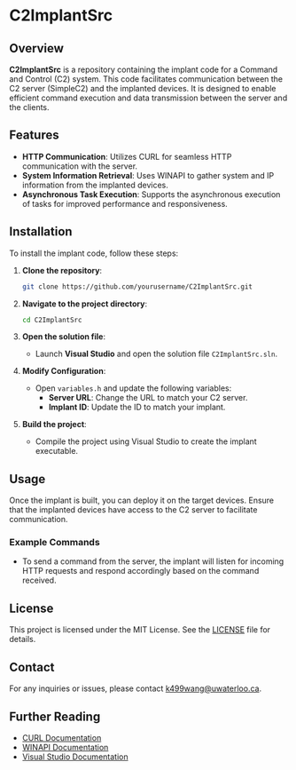 # C2ImplantSrc

## Overview

**C2ImplantSrc** is a repository containing the implant code for a Command and Control (C2) system. This code facilitates communication between the C2 server (SimpleC2) and the implanted devices. It is designed to enable efficient command execution and data transmission between the server and the clients.

## Features

- **HTTP Communication**: Utilizes CURL for seamless HTTP communication with the server.
- **System Information Retrieval**: Uses WINAPI to gather system and IP information from the implanted devices.
- **Asynchronous Task Execution**: Supports the asynchronous execution of tasks for improved performance and responsiveness.

## Installation

To install the implant code, follow these steps:

1. **Clone the repository**:
    ```sh
    git clone https://github.com/yourusername/C2ImplantSrc.git
    ```

2. **Navigate to the project directory**:
    ```sh
    cd C2ImplantSrc
    ```

3. **Open the solution file**: 
   - Launch **Visual Studio** and open the solution file `C2ImplantSrc.sln`.

4. **Modify Configuration**:
   - Open `variables.h` and update the following variables:
     - **Server URL**: Change the URL to match your C2 server.
     - **Implant ID**: Update the ID to match your implant.

5. **Build the project**: 
   - Compile the project using Visual Studio to create the implant executable.

## Usage

Once the implant is built, you can deploy it on the target devices. Ensure that the implanted devices have access to the C2 server to facilitate communication.

### Example Commands

- To send a command from the server, the implant will listen for incoming HTTP requests and respond accordingly based on the command received.

## License

This project is licensed under the MIT License. See the [LICENSE](LICENSE) file for details.

## Contact

For any inquiries or issues, please contact [k499wang@uwaterloo.ca](mailto:k499wang@uwaterloo.ca).

## Further Reading

- [CURL Documentation](https://curl.se/docs/)
- [WINAPI Documentation](https://learn.microsoft.com/en-us/windows/win32/api/)
- [Visual Studio Documentation](https://docs.microsoft.com/en-us/visualstudio/)

